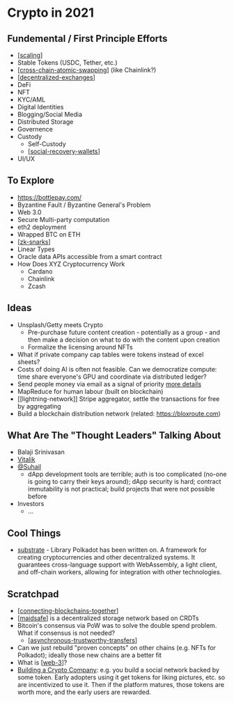 # Crypto in 2021

## Fundemental / First Principle Efforts

* [[scaling]]
* Stable Tokens (USDC, Tether, etc.)
* [[cross-chain-atomic-swapping]] (like Chainlink?)
* [[decentralized-exchanges]]
* DeFi
* NFT
* KYC/AML
* Digital Identities
* Blogging/Social Media
* Distributed Storage
* Governence
* Custody
  * Self-Custody
  * [[social-recovery-wallets]]
* UI/UX

## To Explore

* https://bottlepay.com/
* Byzantine Fault / Byzantine General's Problem
* Web 3.0
* Secure Multi-party computation
* eth2 deployment
* Wrapped BTC on ETH
* [[zk-snarks]]
* Linear Types
* Oracle data APIs accessible from a smart contract
* How Does XYZ Cryptocurrency Work
  * Cardano
  * Chainlink
  * Zcash

## Ideas

* Unsplash/Getty meets Crypto
  * Pre-purchase future content creation - potentially as a group - and then make a decision on what to do with the content upon creation
  * Formalize the licensing around NFTs
* What if private company cap tables were tokens instead of excel sheets?
* Costs of doing AI is often not feasible. Can we democratize compute: time share everyone's GPU and coordinate via distributed ledger?
* Send people money via email as a signal of priority [more details](https://youtu.be/3jPYk7ucrjo?t=2462)
* MapReduce for human labour (built on blockchain)
* [[lightning-network]] Stripe aggregator, settle the transactions for free by aggregating
* Build a blockchain distribution network (related: https://bloxroute.com)

## What Are The "Thought Leaders" Talking About

* Balaji Srinivasan
* [Vitalik](https://vitalik.ca)
* [@Suhail](https://twitter.com/Suhail/status/994995233736704000)
  * dApp development tools are terrible; auth is too complicated (no-one is going to carry their keys around); dApp security is hard; contract immutability is not practical; build projects that were not possible before
* Investors
  * ...

## Cool Things

* [substrate](https://www.substrate.io/) - Library Polkadot has been written on. A framework for creating cryptocurrencies and other decentralized systems. It guarantees cross-language support with WebAssembly, a light client, and off-chain workers, allowing for integration with other technologies.

## Scratchpad

- [[connecting-blockchains-together]]
- [[maidsafe]] is a decentralized storage network based on CRDTs
- Bitcoin's consensus via PoW was to solve the double spend problem. What if consensus is not needed?
  - [[asynchronous-trustworthy-transfers]]
- Can we just rebuild "proven concepts" on other chains (e.g. NFTs for Polkadot); ideally those new chains are a better fit
- What is [[web-3]]?
- [Building a Crypto Company](https://www.youtube.com/watch?v=VL5V16HAjYA): e.g. you build a social network backed by some token. Early adopters using it get tokens for liking pictures, etc. so are incentivized to use it. Then if the platform matures, those tokens are worth more, and the early users are rewarded.

[//begin]: # "Autogenerated link references for markdown compatibility"
[scaling]: scaling "Scaling"
[cross-chain-atomic-swapping]: cross-chain-atomic-swapping "Cross-Chain Atomic Swapping"
[decentralized-exchanges]: decentralized-exchanges "Decentralized Exchanges"
[social-recovery-wallets]: social-recovery-wallets "Social Recovery Wallets"
[zk-snarks]: zk-snarks "zk-SNARKs"
[connecting-blockchains-together]: connecting-blockchains-together "Connecting Blockchains Together"
[maidsafe]: maidsafe "Maidsafe"
[asynchronous-trustworthy-transfers]: asynchronous-trustworthy-transfers "Asynchronous Trustworthy Transfers"
[web-3]: web-3 "Web 3.0"
[//end]: # "Autogenerated link references"
